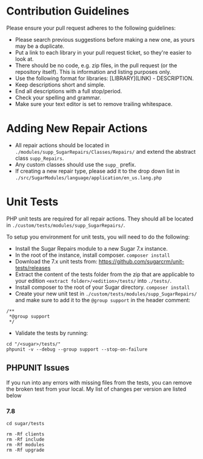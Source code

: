 # Contribution Guidelines
Please ensure your pull request adheres to the following guidelines:

* Please search previous suggestions before making a new one, as yours may be a duplicate.
* Put a link to each library in your pull request ticket, so they're easier to look at.
* There should be no code, e.g. zip files, in the pull request (or the repository itself). This is information and listing purposes only. 
* Use the following format for libraries: \[LIBRARY\]\(LINK\) - DESCRIPTION.
* Keep descriptions short and simple. 
* End all descriptions with a full stop/period.
* Check your spelling and grammar.
* Make sure your text editor is set to remove trailing whitespace.

# Adding New Repair Actions
* All repair actions should be located in `./modules/supp_SugarRepairs/Classes/Repairs/` and extend the abstract class `supp_Repairs`. 
* Any custom classes should use the `supp_` prefix.
* If creating a new repair type, please add it to the drop down list in `./src/SugarModules/language/application/en_us.lang.php`

# Unit Tests
PHP unit tests are required for all repair actions. They should all be located in `./custom/tests/modules/supp_SugarRepairs/`.

To setup you environment for unit tests, you will need to do the following:

* Install the Sugar Repairs module to a new Sugar 7.x instance.
* In the root of the instance, install composer. `composer install`
* Download the 7.x unit tests from: https://github.com/sugarcrm/unit-tests/releases
* Extract the content of the tests folder from the zip that are applicable to your edition `<extract folder>/<edition>/tests/` into `./tests/`.
* Install composer to the root of your Sugar directory. `composer install`
* Create your new unit test in `./custom/tests/modules/supp_SugarRepairs/` and make sure to add it to the `@group support` in the header comment:
```
/**
 *@group support
 */
```

* Validate the tests by running:

```
cd "/<sugar>/tests/"
phpunit -v --debug --group support --stop-on-failure
```

## PHPUNIT Issues
If you run into any errors with missing files from the tests, you can remove the broken test from your local. My list of changes per version are listed below

### 7.8 
`cd sugar/tests`
```
rm -Rf clients
rm -Rf include
rm -Rf modules
rm -Rf upgrade
```

